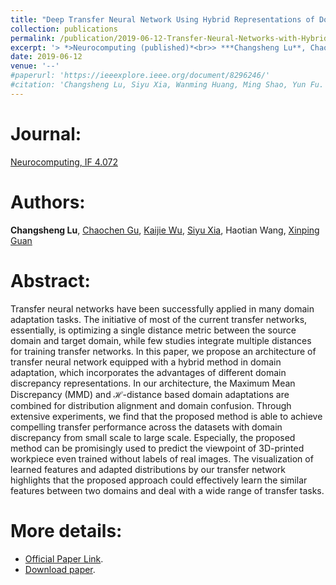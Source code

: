```yaml
---
title: "Deep Transfer Neural Network Using Hybrid Representations of Domain Discrepancy"
collection: publications
permalink: /publication/2019-06-12-Transfer-Neural-Networks-with-Hybrid-Representations/
excerpt: '> *>Neurocomputing (published)*<br>> ***Changsheng Lu**, Chaochen Gu, Kaijie Wu, Siyu Xia, Haotian Wang, Xinping Guan*<br>>Transfer neural networks have been successfully applied in many domain adaptation tasks. The initiative of most of the current transfer networks, essentially, is optimizing a single distance metric between the source domain and target domain, while few studies integrate multiple metrics for training transfer networks. In this paper, we propose an architecture of transfer neural network equipped with hybrid representations of domain discrepancy, which could incorporate the advantages of different types of metrics as well as compensate their imperfections. In our architecture, the Maximum Mean Discrepancy (MMD) and $\mathcal{H}$-divergence based domain adaptations are combined for simultaneous distribution alignment and domain confusion. Through extensive experiments, we find that the proposed method is able to achieve compelling transfer performance across the datasets with domain discrepancy from small scale to large scale. Especially, the proposed method can be promisingly used to predict the viewpoint of 3D-printed workpiece even trained without labels of real images. The visualization of learned features and adapted distributions by our transfer network highlights that the proposed approach could effectively learn the similar features between two domains and deal with a wide range of transfer tasks.'
date: 2019-06-12
venue: '--'
#paperurl: 'https://ieeexplore.ieee.org/document/8296246/'
#citation: 'Changsheng Lu, Siyu Xia, Wanming Huang, Ming Shao, Yun Fu. Circle Detection by Arc-support Line Segments. In: The 24rd IEEE International Conference on Image Processing (ICIP).'
---
```


Journal:
===
[Neurocomputing, IF 4.072](https://www.journals.elsevier.com/neurocomputing)

Authors: 
===
**Changsheng Lu**, [Chaochen Gu](http://iwin.sjtu.edu.cn/sub/faculty/%E8%B0%B7%E6%9C%9D%E8%87%A3.html), [Kaijie Wu](http://iwin.sjtu.edu.cn/sub/faculty/%E5%90%B4%E5%BC%80%E6%9D%B0.html), [Siyu Xia](https://automation.seu.edu.cn/2019/0528/c24505a275207/page.htm), Haotian Wang, [Xinping Guan](http://iwin.sjtu.edu.cn/sub/faculty/%E5%85%B3%E6%96%B0%E5%B9%B3.html)

Abstract: 
===
Transfer neural networks have been successfully applied in many domain adaptation tasks. The initiative of most of the current transfer networks, essentially, is optimizing a single distance metric between the source domain and target domain, while few studies integrate multiple distances for training transfer networks. In this paper, we propose an architecture of transfer neural network equipped with a hybrid method in domain adaptation, which incorporates the advantages of different domain discrepancy representations. In our architecture, the Maximum Mean Discrepancy (MMD) and $\mathcal{H}$-distance based domain adaptations are combined for distribution alignment and domain confusion. Through extensive experiments, we find that the proposed method is able to achieve compelling transfer performance across the datasets with domain discrepancy from small scale to large scale. Especially, the proposed method can be promisingly used to predict the viewpoint of 3D-printed workpiece even trained without labels of real images. The visualization of learned features and adapted distributions by our transfer network highlights that the proposed approach could effectively learn the similar features between two domains and deal with a wide range of transfer tasks.  

More details:
===  
- [Official Paper Link](https://www.sciencedirect.com/science/article/abs/pii/S0925231220308559#bi005).  
- [Download paper](https://AlanLuSun.github.io/files/2020-Neurocomputing-Deep-Transfer-Neural-Network.pdf).  
<!--Please refer to [PPT Slides](https://alanlusun.github.io/files/Viewpoint-estimation-ICONIP2018.pdf) and [Source code](https://github.com/haotian-wang/viewpoint-estimation).-->
